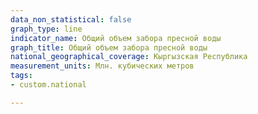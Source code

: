 ```yaml
---
data_non_statistical: false
graph_type: line
indicator_name: Общий объем забора пресной воды
graph_title: Общий объем забора пресной воды
national_geographical_coverage: Кыргызская Республика
measurement_units: Млн. кубических метров
tags:
- custom.national

---
```

